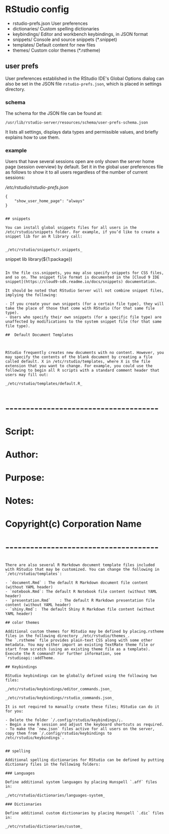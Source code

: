 # RStudio config

- rstudio-prefs.json	User preferences
- dictionaries/	Custom spelling dictionaries
- keybindings/	Editor and workbench keybindings, in JSON format
- snippets/	Console and source snippets (*.snippet)
- templates/	Default content for new files
- themes/	Custom color themes (*.rstheme)

## user prefs
User preferences established in the RStudio IDE's Global Options dialog can also be set in the JSON file `rstudio-prefs.json`, which is placed in settings directory.

### schema 

The schema for the JSON file can be found at:

```
/usr/lib/rstudio-server/resources/schema/user-prefs-schema.json
```
It lists all settings, displays data types and permissible values, and briefly explains how to use them.

### example

Users that have several sessions open are only shown the server home page (session overview) by default. Set it in the global user preferences file as follows to show it to all users regardless of the number of current sessions:

_/etc/rstudio/rstudio-prefs.json_


```
{
    "show_user_home_page": "always"
}


## snippets

You can install global snippets files for all users in the /etc/rstudio/snippets folder. For example, if you’d like to create a snippet lib for an R library call:


_/etc/rstudio/snippets/r.snippets_

```
snippet lib
    library(${1:package})
```

In the file css.snippets, you may also specify snippets for CSS files, and so on. The snippet file format is documented in the [Cloud 9 IDE snippet](https://cloud9-sdk.readme.io/docs/snippets) documentation.

It should be noted that RStudio Server will not combine snippet files, implying the following:

- If you create your own snippets (for a certain file type), they will take the place of those that come with RStudio (for that same file type).
- Users who specify their own snippets (for a specific file type) are unaffected by modifications to the system snippet file (for that same file type).

##  Default Document Templates



RStudio frequently creates new documents with no content. However, you may specify the contents of the blank document by creating a file called default. X in /etc/rstudio/templates, where X is the file extension that you want to change. For example, you could use the following to begin all R scripts with a standard comment header that users may fill out:

_/etc/rstudio/templates/default.R_


```
# -------------------------------------
# Script: 
# Author: 
# Purpose: 
# Notes:
#   
# Copyright(c) Corporation Name
# -------------------------------------
```

There are also several R Markdown document template files included with RStudio that may be customized. You can change the following in `/etc/rstudio/templates`:

- `document.Rmd` : The default R Markdown document file content (without YAML header)
- `notebook.Rmd`: The default R Notebook file content (without YAML header)
- `presentation.Rmd`	: The default R Markdown presentation file content (without YAML header)
- `shiny.Rmd`: 	The default Shiny R Markdown file content (without YAML header)

## color themes

Additional custom themes for RStudio may be defined by placing.rstheme files in the following directory _/etc/rstudio/themes_.
The `.rstheme` file provides plain-text CSS along with some other metadata. You may either import an existing TextMate theme file or start from scratch (using an existing theme file as a template). Execute the R command? For further information, see `rstudioapi::addTheme.

## Keybindings

RStudio keybindings can be globally defined using the following two files:

_/etc/rstudio/keybindings/editor_commands.json_

_/etc/rstudio/keybindings/rstudio_commands.json_

It is not required to manually create these files; RStudio can do it for you:

- Delete the folder `/.config/rstudio/keybindings/¡.
- Begin a new R session and adjust the keyboard shortcuts as required.
- To make the `new.json` files active for all users on the server, copy them from `/.config/rstudio/keybindings to /etc/rstudio/keybindings`.


## spelling

Additional spelling dictionaries for RStudio can be defined by putting dictionary files in the following folders:

### Languages

Define additional system languages by placing Hunspell `.aff` files in:

_/etc/rstudio/dictionaries/languages-system_

### Dictionaries

Define additional custom dictionaries by placing Hunspell `.dic` files in:

_/etc/rstudio/dictionaries/custom_



